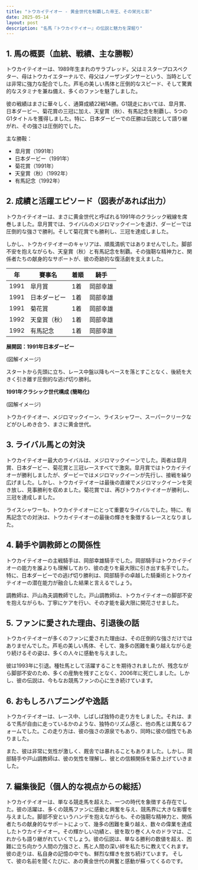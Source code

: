 ```yaml
---
title: "トウカイテイオー - 黄金世代を制覇した帝王、その栄光と影"
date: 2025-05-14
layout: post
description: "名馬『トウカイテイオー』の伝説と魅力を深堀り"
---
```


## 1. 馬の概要（血統、戦績、主な勝鞍）

トウカイテイオーは、1989年生まれのサラブレッド。父はミスタープロスペクター、母はトウカイエターナルで、母父はノーザンダンサーという、当時としては非常に強力な配合でした。芦毛の美しい馬体と圧倒的なスピード、そして驚異的なスタミナを兼ね備え、多くのファンを魅了しました。

彼の戦績はまさに華々しく、通算成績22戦14勝。G1競走においては、皐月賞、日本ダービー、菊花賞の三冠に加え、天皇賞（秋）、有馬記念を制覇し、5つのG1タイトルを獲得しました。特に、日本ダービーでの圧勝は伝説として語り継がれ、その強さは圧倒的でした。

主な勝鞍：

* 皐月賞（1991年）
* 日本ダービー（1991年）
* 菊花賞（1991年）
* 天皇賞（秋）（1992年）
* 有馬記念（1992年）


## 2. 成績と活躍エピソード（図表があれば出力）

トウカイテイオーは、まさに黄金世代と呼ばれる1991年のクラシック戦線を席巻しました。皐月賞では、ライバルのメジロマックイーンを退け、ダービーでは圧倒的な強さで勝利。そして菊花賞でも勝利し、三冠を達成しました。

しかし、トウカイテイオーのキャリアは、順風満帆ではありませんでした。脚部不安を抱えながらも、天皇賞（秋）と有馬記念を制覇。その強靭な精神力と、関係者たちの献身的なサポートが、彼の奇跡的な復活劇を支えました。

| 年 | 賽事名 | 着順 | 騎手 |
|---|---|---|---|
| 1991 | 皐月賞 | 1着 | 岡部幸雄 |
| 1991 | 日本ダービー | 1着 | 岡部幸雄 |
| 1991 | 菊花賞 | 1着 | 岡部幸雄 |
| 1992 | 天皇賞（秋） | 1着 | 岡部幸雄 |
| 1992 | 有馬記念 | 1着 | 岡部幸雄 |


**展開図：1991年日本ダービー**

(図解イメージ)

スタートから先頭に立ち、レース中盤以降もペースを落とすことなく、後続を大きく引き離す圧倒的な逃げ切り勝利。


**1991年クラシック世代構成 (簡略化)**

(図解イメージ)

トウカイテイオー、メジロマックイーン、ライスシャワー、スーパークリークなどがひしめき合う、まさに黄金世代。


## 3. ライバル馬との対決

トウカイテイオー最大のライバルは、メジロマックイーンでした。両者は皐月賞、日本ダービー、菊花賞と三冠レースすべてで激突。皐月賞ではトウカイテイオーが勝利しましたが、ダービーではメジロマックイーンが先行し、接戦を繰り広げました。しかし、トウカイテイオーは最後の直線でメジロマックイーンを突き放し、見事勝利を収めました。菊花賞では、再びトウカイテイオーが勝利し、三冠を達成しました。

ライスシャワーも、トウカイテイオーにとって重要なライバルでした。特に、有馬記念での対決は、トウカイテイオーの最後の輝きを象徴するレースとなりました。


## 4. 騎手や調教師との関係性

トウカイテイオーの主戦騎手は、岡部幸雄騎手でした。岡部騎手はトウカイテイオーの能力を誰よりも理解しており、彼の走りを最大限に引き出す名手でした。特に、日本ダービーでの逃げ切り勝利は、岡部騎手の卓越した騎乗術とトウカイテイオーの潜在能力が融合した結果と言えるでしょう。

調教師は、戸山為夫調教師でした。戸山調教師は、トウカイテイオーの脚部不安を抱えながらも、丁寧にケアを行い、その才能を最大限に開花させました。


## 5. ファンに愛された理由、引退後の話

トウカイテイオーが多くのファンに愛された理由は、その圧倒的な強さだけではありませんでした。芦毛の美しい馬体、そして、幾多の困難を乗り越えながら走り続けるその姿は、多くの人々に感動を与えました。

彼は1993年に引退。種牡馬として活躍することを期待されましたが、残念ながら脚部不安のため、多くの産駒を残すことなく、2006年に死亡しました。しかし、彼の伝説は、今もなお競馬ファンの心に生き続けています。


## 6. おもしろハプニングや逸話

トウカイテイオーは、レース中、しばしば独特の走り方をしました。それは、まるで馬が自由に走っているかのような、独特のリズム感と、他の馬とは異なるフォームでした。この走り方は、彼の強さの源泉でもあり、同時に彼の個性でもありました。

また、彼は非常に気性が激しく、厩舎では暴れることもありました。しかし、岡部騎手や戸山調教師は、彼の気性を理解し、彼との信頼関係を築き上げていきました。


## 7. 編集後記（個人的な視点からの総括）

トウカイテイオーは、単なる競走馬を超えた、一つの時代を象徴する存在でした。彼の活躍は、多くの競馬ファンに感動と興奮を与え、競馬界に大きな影響を与えました。脚部不安というハンデを抱えながらも、その強靭な精神力と、関係者たちの献身的なサポートによって、幾多の困難を乗り越え、数々の偉業を達成したトウカイテイオー。その輝かしい功績と、彼を取り巻く人々のドラマは、これからも語り継がれていくでしょう。彼の伝説は、単なる勝利の数値を超え、困難に立ち向かう人間の力強さと、馬と人間の深い絆を私たちに教えてくれます。  彼の走りは、私自身の記憶の中でも、鮮烈な輝きを放ち続けています。  そして、彼の名前を聞くたびに、あの黄金世代の興奮と感動が蘇ってくるのです。
